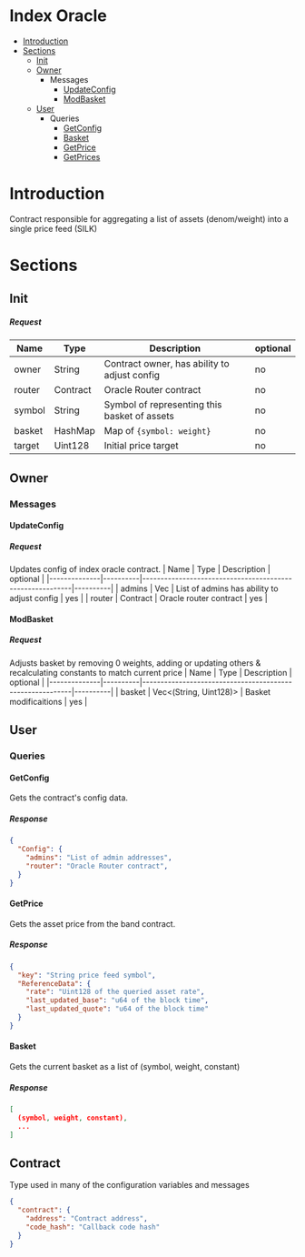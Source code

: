 # Index Oracle
* [Introduction](#Introduction)
* [Sections](#Sections)
    * [Init](#Init)
    * [Owner](#Owner)
        * Messages
            * [UpdateConfig](#UpdateConfig)
            * [ModBasket](#ModBasket)
    * [User](#User)
        * Queries
            * [GetConfig](#GetConfig)
            * [Basket](#Basket)
            * [GetPrice](#GetPrice)
            * [GetPrices](#GetPrices)
# Introduction
Contract responsible for aggregating a list of assets (denom/weight) into a single price feed (SILK)

# Sections

## Init
##### Request
| Name         | Type     | Description                                              | optional |
|--------------|----------|----------------------------------------------------------|----------|
| owner        | String   | Contract owner, has ability to adjust config             | no       |
| router       | Contract | Oracle Router contract                                   | no       |
| symbol       | String   | Symbol of representing this basket of assets             | no       |
| basket       | HashMap  | Map of `{symbol: weight}`                                | no       |
| target       | Uint128  | Initial price target                                     | no       |

## Owner

### Messages
#### UpdateConfig
##### Request
Updates config of index oracle contract.
| Name         | Type     | Description                                              | optional |
|--------------|----------|----------------------------------------------------------|----------|
| admins       | Vec<HumanAddr> | List of admins has ability to adjust config        | yes      |
| router       | Contract    | Oracle router contract                                | yes      |

#### ModBasket
##### Request
Adjusts basket by removing 0 weights, adding or updating others & recalculating constants to match current price
| Name         | Type     | Description                                              | optional |
|--------------|----------|----------------------------------------------------------|----------|
| basket     | Vec<(String, Uint128)> | Basket modificaitions                        | yes      |

## User

### Queries

#### GetConfig
Gets the contract's config data.
##### Response
```json
{
  "Config": {
    "admins": "List of admin addresses",
    "router": "Oracle Router contract",
  }
}
```

#### GetPrice
Gets the asset price from the band contract.
##### Response
```json
{
  "key": "String price feed symbol",
  "ReferenceData": {
    "rate": "Uint128 of the queried asset rate",
    "last_updated_base": "u64 of the block time",
    "last_updated_quote": "u64 of the block time"
  }
}
```

#### Basket
Gets the current basket as a list of (symbol, weight, constant)
##### Response
```json
[
  (symbol, weight, constant),
  ...
]
```

## Contract
Type used in many of the configuration variables and messages
```json
{
  "contract": {
    "address": "Contract address",
    "code_hash": "Callback code hash"
  }
}
```
